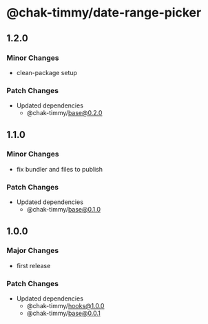 # @chak-timmy/date-range-picker

## 1.2.0

### Minor Changes

- clean-package setup

### Patch Changes

- Updated dependencies
  - @chak-timmy/base@0.2.0

## 1.1.0

### Minor Changes

- fix bundler and files to publish

### Patch Changes

- Updated dependencies
  - @chak-timmy/base@0.1.0

## 1.0.0

### Major Changes

- first release

### Patch Changes

- Updated dependencies
  - @chak-timmy/hooks@1.0.0
  - @chak-timmy/base@0.0.1
